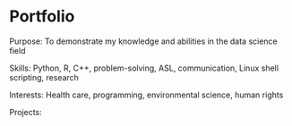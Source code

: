 # Portfolio

Purpose: To demonstrate my knowledge and abilities in the data science field

Skills: Python, R, C++, problem-solving, ASL, communication, Linux shell scripting, research

Interests: Health care, programming, environmental science, human rights

Projects: 
